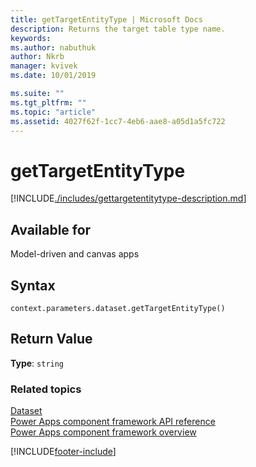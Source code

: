 ```yaml
---
title: getTargetEntityType | Microsoft Docs
description: Returns the target table type name.
keywords:
ms.author: nabuthuk
author: Nkrb
manager: kvivek
ms.date: 10/01/2019

ms.suite: ""
ms.tgt_pltfrm: ""
ms.topic: "article"
ms.assetid: 4027f62f-1cc7-4eb6-aae8-a05d1a5fc722
---
```


# getTargetEntityType

[!INCLUDE[./includes/gettargetentitytype-description.md](./includes/gettargetentitytype-description.md)]

## Available for

Model-driven and canvas apps

## Syntax

`context.parameters.dataset.getTargetEntityType()`

## Return Value

**Type**: `string`

### Related topics

[Dataset](../dataset.md)<br/>
[Power Apps component framework API reference](../../reference/index.md)<br/>
[Power Apps component framework overview](../../overview.md)

[!INCLUDE[footer-include](../../../../includes/footer-banner.md)]
